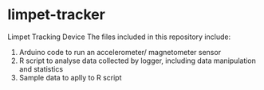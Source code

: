 # limpet-tracker
Limpet Tracking Device
The files included in this repository include:
1. Arduino code to run an accelerometer/ magnetometer sensor
2. R script to analyse data collected by logger, including data manipulation and statistics
3. Sample data to aplly to R script
